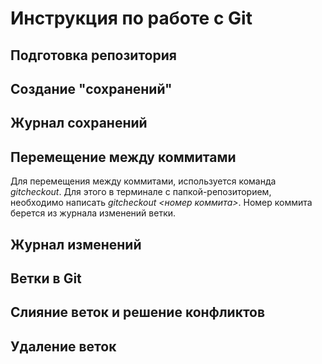# Инструкция по работе с Git 

## Подготовка репозитория 


## Создание "сохранений"

## Журнал сохранений

## Перемещение между коммитами
Для перемещения между коммитами, используется команда *gitcheckout*. Для этого в терминале с папкой-репозиторием, необходимо написать *gitcheckout <номер коммита>*. Номер коммита берется из журнала изменений ветки.

## Журнал изменений 

## Ветки в Git 

## Слияние веток и решение конфликтов 

## Удаление веток 